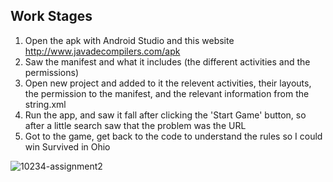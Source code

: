 ## Work Stages
1. Open the apk with Android Studio and this website http://www.javadecompilers.com/apk
2. Saw the manifest and what it includes (the different activities and the permissions)
3. Open new project and added to it the relevent activities, their layouts, the permission to the manifest, and the relevant information from the string.xml
4. Run the app, and saw it fall after clicking the 'Start Game' button, so after a little search saw that the problem was the URL
5. Got to the game, get back to the code to understand the rules so I could win
Survived in Ohio



![10234-assignment2](https://github.com/bendayaniv/10234-assignment2/assets/52703125/277ee905-923a-4be5-bed1-8daf80a2475d)
